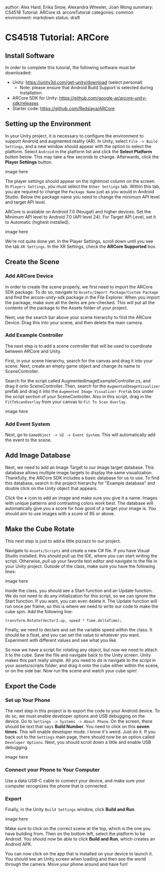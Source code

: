 author: Alex Hard, Erika Snow, Alexandra Wheeler, Joan Wong
summary: CS4518 Tutorial: ARCore
id: arcoreTutorial
categories: common
environment: markdown
status: draft

# CS4518 Tutorial: ARCore

## Install Software
In order to complete this tutorial, the following software must be downloaded:

- Unity: https://unity3d.com/get-unity/download (select personal)
    - Note: please ensure that Android Build Support is selected during installation
- ARCore SDK for Unity: https://github.com/google-ar/arcore-unity-sdk/releases 
- Starter code: https://github.com/Redslaya/ARCore 

## Setting up the Environment
In your Unity project, it is necessary to configure the environment to support Android and augmented reality (AR). In Unity, select `File -> Build Settings`, and a new window should appear with the option to select the platform. Select `Android` in the platform list and click the **Select Platform** button below. This may take a few seconds to change. Afterwards, click the **Player Settings** button.

image here

The player settings should appear on the rightmost column on the screen. In `Players Settings`, you must select the `Other Settings` tab. Within this tab, you are required to change the `Package Name` just as you would in Android Studio. Below the package name you need to change the minimum API level and target API level.

ARCore is available on Android 7.0 (Nougat) and higher devices. Set the Minimum API level to Android 7.0 (API level 24). For Target API Level, set it to Automatic (highest installed). 

image here

We’re not quite done yet. In the Player Settings, scroll down until you see the tab `XR Settings`. In the XR Settings, check the **ARCore Supported** box.

## Create the Scene

### Add ARCore Device
In order to create the scene properly, we first need to import the ARCore SDK package. To do so, navigate to `Assets/Import Package/Custom Package` and find the arcore-unity-sdk package in the File Explorer. When you import the package, make sure all the items are pre-checked. This will put all the contents of the package to the Assets folder of your project.

Next, use the search bar above your scene hierarchy to find the ARCore Device. Drag this into your scene, and then delete the main camera.

### Add Example Controller
The next step is to add a scene controller that will be used to coordinate between ARCore and Unity. 

First, in your scene hierarchy, search for the canvas and drag it into your scene. Next, create an empty game object and change its name to SceneController. 

Search for the script called AugmentedImageExampleController.cs, and drag it onto SceneController. Then, search for the `AugmentedImageVisualizer` prefab and drag it into the `Augmented Image Visualizer Prefab` box under the script section of your SceneController. Also in this script, drag in the `FitToScanOverlay` from your canvas to `Fit To Scan Overlay`.

image here

### Add Event System
Next, go to `GameObject -> UI -> Event System`. This will automatically add the event to the scene. 

## Add Image Database
Next, we need to add an Image Target to our image target database. This database allows multiple image targets to display the same visualization. Thankfully, the ARCore SDK includes a basic database for us to use. To find this database, search in the project hierarchy for "Example database” and double click on the Unity object that appears. 

Click the **+** icon to add an image and make sure you give it a name. Images with unique patterns and contrasting colors work best. The database will automatically give you a score for how good of a target your image is. You should aim to use images with a score of 85 or above. 

## Make the Cube Rotate
This next step is just to add a little pizzazz to our project.

Navigate to `Assets/Scripts` and create a new C# file. If you have Visual Studio installed, this should pull up the IDE, where you can start writing the script. Otherwise, pull up your favorite text editor and navigate to the file in your Unity project. Outside of the class, make sure you have the following lines:

image here

Inside the class, you should see a Start function and an Update function. We do not need to do any initialization for this script, so we can ignore the Start function. If you want, you can even delete it. The Update function will run once per frame, so this is where we need to write our code to make the cube spin. Add the following line: 

```
transform.Rotate(Vector3.up, speed * Time.deltaTime);
```

Finally, we need to declare and set the variable speed within the class. It should be a float, and you can set the value to whatever you want. Experiment with different values and see what you like.

So now we have a script for rotating any object, but now we need to attach it to the cube. Save the file and navigate back to the Unity screen. Unity makes this part really simple. All you need to do is navigate to the script in your assets/scripts folder, and drag it onto the cube either within the scene, or on the side bar. Now run the scene and watch your cube spin!

## Export the Code

### Set up Your Phone
The next step in this project is to export the code to your Android device. To do so, we must enable developer options and USB debugging on the device. Go to `Settings -> Systems -> About Phone`. On the screen, there should be text that says **Build Number**. You need to click on this **seven times**. This will enable developer mode. I know it's weird. Just do it. If you back out to the `Settings` main page, there should now be an option called `Developer Options`. Next, you should scroll down a little and enable USB debugging.

image here

### Connect your Phone to Your Computer
Use a data USB-C cable to connect your device, and make sure your computer recognizes the phone that is connected. 

### Export
Finally, in the Unity `Build Settings` window, click **Build and Run**.

image here

Make sure to click on the correct scene at the top, which is the one you have building from. Then on the bottom left, select the platform to be Android. You should now be able to click **Build and Run**, which creates an Android APK. 

You can now click on the app that is installed on your device to launch it. You should see an Unity screen when loading and then see the world through the camera. Move your phone around and have fun!